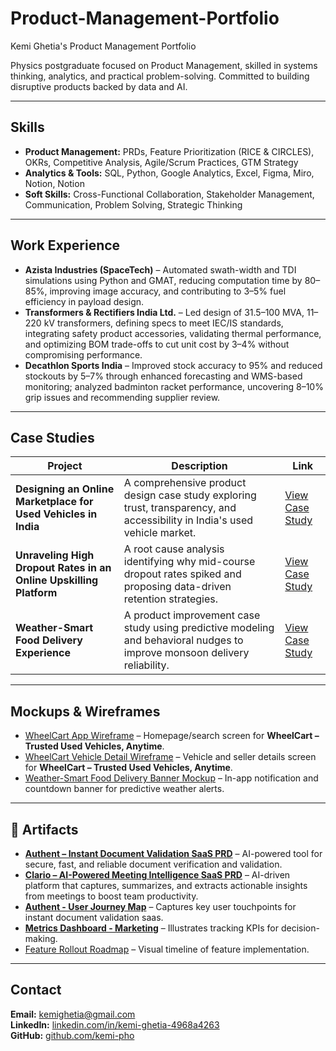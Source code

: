# Product-Management-Portfolio
Kemi Ghetia's Product Management Portfolio


Physics postgraduate focused on Product Management, skilled in systems thinking, analytics, and practical problem-solving. Committed to building disruptive products backed by data and AI.

---

## Skills 
- **Product Management:** PRDs, Feature Prioritization (RICE & CIRCLES), OKRs, Competitive Analysis, Agile/Scrum Practices, GTM Strategy  
- **Analytics & Tools:** SQL, Python, Google Analytics, Excel, Figma, Miro, Notion, Notion  
- **Soft Skills:** Cross-Functional Collaboration, Stakeholder Management, Communication, Problem Solving, Strategic Thinking  

---

## Work Experience
- **Azista Industries (SpaceTech)** – Automated swath-width and TDI simulations using Python and GMAT, reducing computation time by 80–85%, improving image accuracy, and contributing to 3–5% fuel efficiency in payload design.
- **Transformers & Rectifiers India Ltd.** – Led design of 31.5–100 MVA, 11–220 kV transformers, defining specs to meet IEC/IS standards, integrating safety product accessories, validating thermal performance, and optimizing BOM trade-offs to cut unit cost by 3–4% without compromising performance. 
- **Decathlon Sports India** – Improved stock accuracy to 95% and reduced stockouts by 5–7% through enhanced forecasting and WMS-based monitoring; analyzed badminton racket performance, uncovering 8–10% grip issues and recommending supplier review.

---

## Case Studies

| Project | Description | Link |
|---------|-------------|------|
| **Designing an Online Marketplace for Used Vehicles in India** | A comprehensive product design case study exploring trust, transparency, and accessibility in India's used vehicle market. | [View Case Study](https://github.com/kemi-pho/product-management-portfolio/blob/main/Case-Studies/Designing-an-Online-Marketplace-for-Used-Vehicles-in-India.pdf) |
| **Unraveling High Dropout Rates in an Online Upskilling Platform** | A root cause analysis identifying why mid-course dropout rates spiked and proposing data-driven retention strategies. | [View Case Study](https://github.com/kemi-pho/product-management-portfolio/blob/main/Case-Studies/Unraveling-High-Dropout-Rates-in-an-Online-Upskilling-Platform.pdf) |
| **Weather-Smart Food Delivery Experience** | A product improvement case study using predictive modeling and behavioral nudges to improve monsoon delivery reliability. | [View Case Study](https://github.com/kemi-pho/product-management-portfolio/blob/main/Case-Studies/Weather-Smart-Food-Delivery-Experience.pdf) |

---

## Mockups & Wireframes
- [WheelCart App Wireframe](Mockups/wheelcart-homepage.png) – Homepage/search screen for **WheelCart – Trusted Used Vehicles, Anytime**.
- [WheelCart Vehicle Detail Wireframe](Mockups/wheelcart-vehicle-detail-page.png) – Vehicle and seller details screen for **WheelCart – Trusted Used Vehicles, Anytime**.
- [Weather-Smart Food Delivery Banner Mockup](Mockups/weather-smart-banner.png) – In-app notification and countdown banner for predictive weather alerts.

---

## 📑 Artifacts
- [**Authent – Instant Document Validation SaaS PRD**](Artifacts/Authent-Instant-Document-Validation-SaaS-PRD.pdf) – AI-powered tool for secure, fast, and reliable document verification and validation.
- [**Clario – AI-Powered Meeting Intelligence SaaS PRD**](Artifacts/Clario-AI-Powered-Meeting-Intelligence-SaaS-PRD.pdf) – AI-driven platform that captures, summarizes, and extracts actionable insights from meetings to boost team productivity.
- [**Authent - User Journey Map**](Artifacts/Authent-User-Journey-Map.pdf) – Captures key user touchpoints for instant document validation saas.
- [**Metrics Dashboard - Marketing**](Artifacts/AdFormance-Marketing-Performance-Dashboard.pdf) – Illustrates tracking KPIs for decision-making.  
- [Feature Rollout Roadmap](Artifacts/feature_rollout_roadmap.png) – Visual timeline of feature implementation.
---

## Contact
**Email:** [kemighetia@gmail.com](mailto:kemighetia@gmail.com)  
**LinkedIn:** [linkedin.com/in/kemi-ghetia-4968a4263](https://www.linkedin.com/in/kemi-ghetia-4968a4263)  
**GitHub:** [github.com/kemi-pho](https://github.com/kemi-pho)
